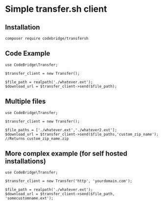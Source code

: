 # Simple transfer.sh client

## Installation

    composer require codebridge/transfersh

## Code Example

    use CodeBridge\Transfer;

    $transfer_client = new Transfer();

    $file_path = realpath('./whatever.ext');
    $download_url = $transfer_client->send($file_path);

## Multiple files

    use CodeBridge\Transfer;

    $transfer_client = new Transfer();

    $file_paths = ['./whatever.ext','./whatever2.ext'];
    $download_url = $transfer_client->send($file_paths,'custom_zip_name'); //Returns custom_zip_name.zip

## More complex example (for self hosted installations)

    use CodeBridge\Transfer;

    $transfer_client = new Transfer('http', 'yourdomain.com');

    $file_path = realpath('./whatever.ext');
    $download_url = $transfer_client->send($file_path, 'somecustomname.ext');